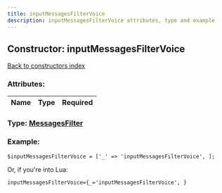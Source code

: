 ```yaml
---
title: inputMessagesFilterVoice
description: inputMessagesFilterVoice attributes, type and example
---
```

## Constructor: inputMessagesFilterVoice  
[Back to constructors index](index.md)



### Attributes:

| Name     |    Type       | Required |
|----------|:-------------:|---------:|



### Type: [MessagesFilter](../types/MessagesFilter.md)


### Example:

```
$inputMessagesFilterVoice = ['_' => 'inputMessagesFilterVoice', ];
```  

Or, if you're into Lua:  


```
inputMessagesFilterVoice={_='inputMessagesFilterVoice', }

```


